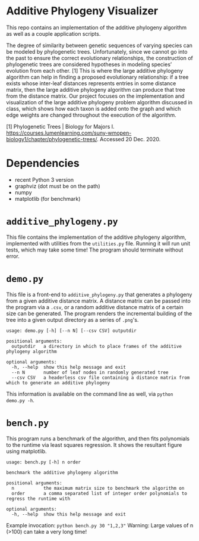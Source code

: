 # Additive Phylogeny Visualizer

This repo contains an implementation of the additive phylogeny algorithm as well as a couple application scripts.

The degree of similarity between genetic sequences of varying species can be modeled by phylogenetic trees. Unfortunately, since we cannot go into the past to ensure the correct evolutionary relationships, the construction of phylogenetic trees are considered hypotheses in modeling species’ evolution from each other. [1] This is where the large additive phylogeny algorithm can help in finding a proposed evolutionary relationship: if a tree exists whose inter-leaf distances represents entries in some distance matrix, then the large additive phylogeny algorithm can produce that tree from the distance matrix. Our project focuses on the implementation and visualization of the large additive phylogeny problem algorithm discussed in class, which shows how each taxon is added onto the graph and which edge weights are changed throughout the execution of the algorithm.

[1] Phylogenetic Trees | Biology for Majors I. https://courses.lumenlearning.com/suny-wmopen-biology1/chapter/phylogenetic-trees/. Accessed 20 Dec. 2020.


# Dependencies

 - recent Python 3 version
 - graphviz (dot must be on the path)
 - numpy
 - matplotlib (for benchmark)

# `additive_phylogeny.py`
This file contains the implementation of the additive phylogeny algorithm, implemented with utilities from the `utilities.py` file. Running it will run unit tests, which may take some time! The program should terminate without error.

# `demo.py`
This file is a front-end to `additive_phylogeny.py` that generates a phylogeny from a given additive distance matrix. A distance matrix can be passed into the program via a `.csv`, or a random additive distance matrix of a certain size can be generated. The program renders the incremental building of the tree into a given output directory as a series of `.png`'s.
```
usage: demo.py [-h] [--n N] [--csv CSV] outputdir

positional arguments:
  outputdir   a directory in which to place frames of the additive phylogeny algorithm

optional arguments:
  -h, --help  show this help message and exit
  --n N       number of leaf nodes in randomly generated tree
  --csv CSV   a headerless csv file containing a distance matrix from which to generate an additive phylogeny

```
This information is available on the command line as well, via `python demo.py -h`.

# `bench.py`
This program runs a benchmark of the algorithm, and then fits polynomials to the runtime via least squares regression. It shows the resultant figure using matplotlib.

```
usage: bench.py [-h] n order

benchmark the additive phylogeny algorithm

positional arguments:
  n           the maximum matrix size to benchmark the algorithm on
  order       a comma separated list of integer order polynomials to regress the runtime with

optional arguments:
  -h, --help  show this help message and exit
```
Example invocation: `python bench.py 30 "1,2,3"`
Warning: Large values of n (>100) can take a very long time!
